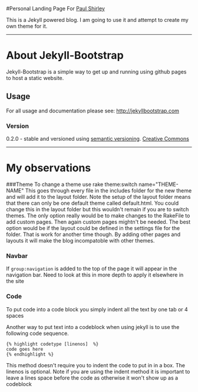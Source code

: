 [shirp-w]: http://shirp.github.com
[shirp-r]: http://github.com/shirp
#Personal Landing Page For [Paul Shirley][shirp-w]

This is a Jekyll powered blog. I am going to use it and attempt to create my own theme for it.

______________________________
# About Jekyll-Bootstrap

Jekyll-Bootstrap is a simple way to get up and running using github pages to host a static website.

## Usage

For all usage and documentation please see: <http://jekyllbootstrap.com>

### Version

0.2.0 - stable and versioned using [semantic versioning](http://semver.org/).
[Creative Commons](http://creativecommons.org/licenses/by-nc-sa/3.0/)
______________________________

# My observations

###Theme
To change a theme use  rake theme:switch name="THEME-NAME"  This goes through every file in the includes folder for the new theme and will add it to the layout folder. Note the setup of the layout folder means that there can only be one default theme called default.html. You could change this in the layout folder but this wouldn't remain if you are to switch themes. The only option really would be to make changes to the RakeFile to add custom pages. Then again custom pages mightn't be needed. The best option would be if the layout could be defined in the settings file for the folder. That is work for another time though. By adding other pages and layouts it will make the blog incompatoble with other themes.

### Navbar
If `group:navigation` is added to the top of the page it will appear in the navigation bar. Need to look at this in more depth to apply it elsewhere in the site

### Code
To put code into a code block you simply indent all the text by one tab or 4 spaces

Another way to put text into a codeblock when using jekyll is to use the following code sequence.

    {% highlight codetype [linenos]  %}
    code goes here
    {% endhighlight %}

This method doesn't require you to indent the code to put in in a box. The linenos is optional. Note if you are using the indent method it is important to leave a lines space before the code as otherwise it won't show up as a codeblock
